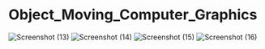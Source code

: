 # Object_Moving_Computer_Graphics

![Screenshot (13)](https://user-images.githubusercontent.com/36816925/104215794-78327400-5463-11eb-8c38-f667d4453fba.png)
![Screenshot (14)](https://user-images.githubusercontent.com/36816925/104215815-7ff21880-5463-11eb-9745-18571e8bfb35.png)
![Screenshot (15)](https://user-images.githubusercontent.com/36816925/104215816-808aaf00-5463-11eb-810e-4c3827d9f43d.png)
![Screenshot (16)](https://user-images.githubusercontent.com/36816925/104215817-81234580-5463-11eb-8cfb-f43026537a40.png)





